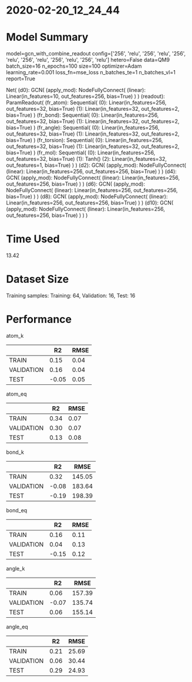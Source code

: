 2020-02-20_12_24_44
===========================
# Model Summary
model=gcn_with_combine_readout
config=['256', 'relu', '256', 'relu', '256', 'relu', '256', 'relu', '256', 'relu', '256', 'relu']
hetero=False
data=QM9
batch_size=16
n_epochs=100
size=100
optimizer=Adam
learning_rate=0.001
loss_fn=mse_loss
n_batches_te=1
n_batches_vl=1
report=True

Net(
  (d0): GCN(
    (apply_mod): NodeFullyConnect(
      (linear): Linear(in_features=10, out_features=256, bias=True)
    )
  )
  (readout): ParamReadout(
    (fr_atom): Sequential(
      (0): Linear(in_features=256, out_features=32, bias=True)
      (1): Linear(in_features=32, out_features=2, bias=True)
    )
    (fr_bond): Sequential(
      (0): Linear(in_features=256, out_features=32, bias=True)
      (1): Linear(in_features=32, out_features=2, bias=True)
    )
    (fr_angle): Sequential(
      (0): Linear(in_features=256, out_features=32, bias=True)
      (1): Linear(in_features=32, out_features=2, bias=True)
    )
    (fr_torsion): Sequential(
      (0): Linear(in_features=256, out_features=32, bias=True)
      (1): Linear(in_features=32, out_features=2, bias=True)
    )
    (fr_mol): Sequential(
      (0): Linear(in_features=256, out_features=32, bias=True)
      (1): Tanh()
      (2): Linear(in_features=32, out_features=1, bias=True)
    )
  )
  (d2): GCN(
    (apply_mod): NodeFullyConnect(
      (linear): Linear(in_features=256, out_features=256, bias=True)
    )
  )
  (d4): GCN(
    (apply_mod): NodeFullyConnect(
      (linear): Linear(in_features=256, out_features=256, bias=True)
    )
  )
  (d6): GCN(
    (apply_mod): NodeFullyConnect(
      (linear): Linear(in_features=256, out_features=256, bias=True)
    )
  )
  (d8): GCN(
    (apply_mod): NodeFullyConnect(
      (linear): Linear(in_features=256, out_features=256, bias=True)
    )
  )
  (d10): GCN(
    (apply_mod): NodeFullyConnect(
      (linear): Linear(in_features=256, out_features=256, bias=True)
    )
  )
)
# Time Used 
13.42

# Dataset Size
Training samples: 
Training: 64, Validation: 16, Test: 16
# Performance
atom_k

|              |R2            |RMSE          |
|------------- |------------- |------------- |
|TRAIN         |0.15          |0.04          |
|VALIDATION    |0.16          |0.04          |
|TEST          |-0.05         |0.05          |


atom_eq

|              |R2            |RMSE          |
|------------- |------------- |------------- |
|TRAIN         |0.34          |0.07          |
|VALIDATION    |0.30          |0.07          |
|TEST          |0.13          |0.08          |


bond_k

|              |R2            |RMSE          |
|------------- |------------- |------------- |
|TRAIN         |0.32          |145.05        |
|VALIDATION    |-0.08         |183.64        |
|TEST          |-0.19         |198.39        |


bond_eq

|              |R2            |RMSE          |
|------------- |------------- |------------- |
|TRAIN         |0.16          |0.11          |
|VALIDATION    |0.04          |0.13          |
|TEST          |-0.15         |0.12          |


angle_k

|              |R2            |RMSE          |
|------------- |------------- |------------- |
|TRAIN         |0.06          |157.39        |
|VALIDATION    |-0.07         |135.74        |
|TEST          |0.06          |155.14        |


angle_eq

|              |R2            |RMSE          |
|------------- |------------- |------------- |
|TRAIN         |0.21          |25.69         |
|VALIDATION    |0.06          |30.44         |
|TEST          |0.29          |24.93         |

